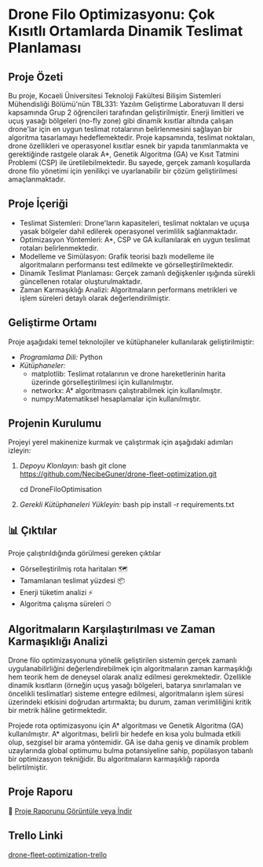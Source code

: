 # Drone Filo Optimizasyonu: Çok Kısıtlı Ortamlarda Dinamik Teslimat Planlaması

## Proje Özeti
  Bu proje, Kocaeli Üniversitesi Teknoloji Fakültesi Bilişim Sistemleri Mühendisliği Bölümü'nün TBL331: Yazılım Geliştirme Laboratuvarı II dersi kapsamında Grup 2 öğrencileri tarafından geliştirilmiştir. Enerji limitleri ve uçuş yasağı bölgeleri (no-fly zone) gibi dinamik kısıtlar altında çalışan drone'lar için en uygun teslimat rotalarının belirlenmesini sağlayan bir algoritma tasarlamayı hedeflemektedir. Proje kapsamında, teslimat noktaları, drone özellikleri ve operasyonel kısıtlar esnek bir yapıda tanımlanmakta ve gerektiğinde rastgele olarak A*, Genetik Algoritma (GA) ve Kısıt Tatmini Problemi (CSP) ile üretilebilmektedir. Bu sayede, gerçek zamanlı koşullarda drone filo yönetimi için yenilikçi ve uyarlanabilir bir çözüm geliştirilmesi amaçlanmaktadır.
  
## Proje İçeriği
* Teslimat Sistemleri: Drone'ların kapasiteleri, teslimat noktaları ve uçuşa yasak bölgeler dahil edilerek operasyonel verimlilik sağlanmaktadır.
* Optimizasyon Yöntemleri: A*, CSP ve GA kullanılarak en uygun teslimat rotaları belirlenmektedir.
* Modelleme ve Simülasyon: Grafik teorisi bazlı modelleme ile algoritmaların performansı test edilmekte ve görselleştirilmektedir.
* Dinamik Teslimat Planlaması: Gerçek zamanlı değişkenler ışığında sürekli güncellenen rotalar oluşturulmaktadır.
* Zaman Karmaşıklığı Analizi: Algoritmaların performans metrikleri ve işlem süreleri detaylı olarak değerlendirilmiştir.

## Geliştirme Ortamı
Proje aşağıdaki temel teknolojiler ve kütüphaneler kullanılarak geliştirilmiştir:

* *Programlama Dili:* Python
* *Kütüphaneler:*
    * matplotlib: Teslimat rotalarının ve drone hareketlerinin harita üzerinde görselleştirilmesi için kullanılmıştır.
    * networkx: A* algoritmasını çalıştırabilmek için kullanılmıştır.
    * numpy:Matematiksel hesaplamalar için kullanılmıştır.
 
## Projenin Kurulumu

Projeyi yerel makinenize kurmak ve çalıştırmak için aşağıdaki adımları izleyin:

1.  *Depoyu Klonlayın:*
    bash
    git clone https://github.com/NecibeGuner/drone-fleet-optimization.git
    
    cd DroneFiloOptimisation
    

2.  *Gerekli Kütüphaneleri Yükleyin:*
    bash
    pip install -r requirements.txt
    
 
  ## 📊 Çıktılar
Proje çalıştırıldığında görülmesi gereken çıktılar
* Görselleştirilmiş rota haritaları 🗺 
* Tamamlanan teslimat yüzdesi 📦 
* Enerji tüketim analizi ⚡ 
* Algoritma çalışma süreleri ⏱ 
 
## Algoritmaların Karşılaştırılması ve Zaman Karmaşıklığı Analizi
Drone filo optimizasyonuna yönelik geliştirilen sistemin gerçek zamanlı uygulanabilirliğini değerlendirebilmek için algoritmaların zaman karmaşıklığı hem teorik hem de deneysel olarak analiz edilmesi gerekmektedir. Özellikle dinamik kısıtların (örneğin uçuş yasağı bölgeleri, batarya sınırlamaları ve öncelikli teslimatlar) sisteme entegre edilmesi, algoritmaların işlem süresi üzerindeki etkisini doğrudan artırmakta; bu durum, zaman verimliliğini kritik bir metrik hâline getirmektedir.

Projede rota optimizasyonu için A* algoritması ve Genetik Algoritma (GA) kullanılmıştır. A* algoritması, belirli bir hedefe en kısa yolu bulmada etkili olup, sezgisel bir arama yöntemidir. GA ise daha geniş ve dinamik problem uzaylarında global optimumu bulma potansiyeline sahip, popülasyon tabanlı bir optimizasyon tekniğidir. Bu algoritmaların karmaşıklığı raporda belirtilmiştir.

## Proje Raporu
📎 [Proje Raporunu Görüntüle veya İndir](https://github.com/NecibeGuner/drone-fleet-optimization/raw/main/grup_2.docx)


## Trello Linki
[drone-fleet-optimization-trello](https://trello.com/invite/b/682881c2165431d88d4b4fb9/ATTIe847ffdf1f6c3e0153e7e4f7653609059A19D616/drone-fleet-optimization)
